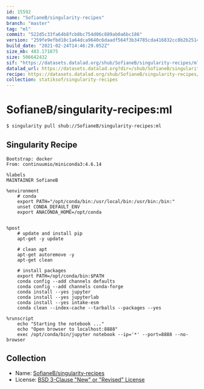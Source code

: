 ```yaml
---
id: 15592
name: "SofianeB/singularity-recipes"
branch: "master"
tag: "ml"
commit: "522d5c33fa64b8fcb8bc754d06c889ab0a6bc186"
version: "259fe9efbd18c1a64dca9640c6daadf564f3b34785cda416832cc8b2b2514bf8"
build_date: "2021-02-24T14:46:29.052Z"
size_mb: 483.171875
size: 506642432
sif: "https://datasets.datalad.org/shub/SofianeB/singularity-recipes/ml/2021-02-24-522d5c33-259fe9ef/259fe9efbd18c1a64dca9640c6daadf564f3b34785cda416832cc8b2b2514bf8.sif"
datalad_url: https://datasets.datalad.org?dir=/shub/SofianeB/singularity-recipes/ml/2021-02-24-522d5c33-259fe9ef/
recipe: https://datasets.datalad.org/shub/SofianeB/singularity-recipes/ml/2021-02-24-522d5c33-259fe9ef/Singularity
collection: statiksof/singularity-recipes
---
```


# SofianeB/singularity-recipes:ml

```bash
$ singularity pull shub://SofianeB/singularity-recipes:ml
```

## Singularity Recipe

```singularity
Bootstrap: docker
From: continuumio/miniconda3:4.6.14

%labels
MAINTAINER SofianeB

%environment    
    # conda
    export PATH="/opt/conda/bin:/usr/local/bin:/usr/bin:/bin:"
    unset CONDA_DEFAULT_ENV
    export ANACONDA_HOME=/opt/conda


%post
    # update and install pip
    apt-get -y update

    # clean apt
    apt-get autoremove -y
    apt-get clean

    # install packages
    export PATH=/opt/conda/bin:$PATH
    conda config --add channels defaults
    conda config --add channels conda-forge
    conda install --yes jupyter
    conda install --yes jupyterlab
    conda install --yes intake-esm
    conda clean --index-cache --tarballs --packages --yes

%runscript
    echo "Starting the notebook ..."
    echo "Open browser to localhost:8888"
    exec /opt/conda/bin/jupyter notebook --ip='*' --port=8888 --no-browser
```

## Collection

 - Name: [SofianeB/singularity-recipes](https://github.com/SofianeB/singularity-recipes)
 - License: [BSD 3-Clause "New" or "Revised" License](https://api.github.com/licenses/bsd-3-clause)


